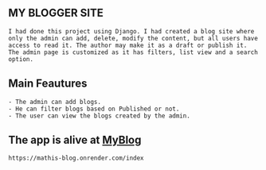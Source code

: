 ## MY BLOGGER SITE 
    I had done this project using Django. I had created a blog site where only the admin can add, delete, modify the content, but all users have access to read it. The author may make it as a draft or publish it. The admin page is customized as it has filters, list view and a search option.
    
## Main Feautures 
    - The admin can add blogs.
    - He can filter blogs based on Published or not.
    - The user can view the blogs created by the admin.
  
## The app is alive at [MyBlog](https://mathis-blog.onrender.com/index)
    https://mathis-blog.onrender.com/index
